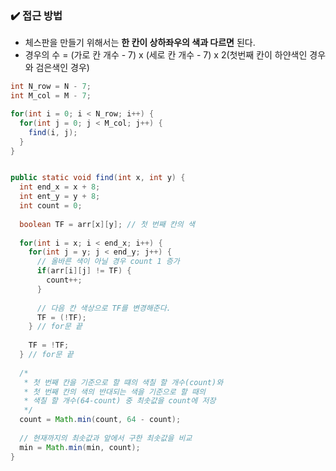 ### ✔️ 접근 방법

- 체스판을 만들기 위해서는 **한 칸이 상하좌우의 색과 다르면** 된다.
- 경우의 수 = (가로 칸 개수 - 7) x (세로 칸 개수 - 7) x 2(첫번째 칸이 하얀색인 경우와 검은색인 경우)

```java
int N_row = N - 7;
int M_col = M - 7;

for(int i = 0; i < N_row; i++) {
  for(int j = 0; j < M_col; j++) {
    find(i, j);
  }
}


public static void find(int x, int y) {
  int end_x = x + 8;
  int ent_y = y + 8;
  int count = 0;
  
  boolean TF = arr[x][y]; // 첫 번째 칸의 색
  
  for(int i = x; i < end_x; i++) {
    for(int j = y; j < end_y; j++) {
      // 올바른 색이 아닐 경우 count 1 증가
      if(arr[i][j] != TF) {
        count++;
      }
      
      // 다음 칸 색상으로 TF를 변경해준다.
      TF = (!TF);
    } // for문 끝
    
    TF = !TF;
  } // for문 끝
  
  /*
   * 첫 번째 칸을 기준으로 할 떄의 색칠 할 개수(count)와
   * 첫 번째 칸의 색의 반대되는 색을 기준으로 할 때의
   * 색칠 할 개수(64-count) 중 최솟값을 count에 저장
   */
  count = Math.min(count, 64 - count);
  
  // 현재까지의 최솟값과 앞에서 구한 최솟값을 비교
  min = Math.min(min, count);
}
```

